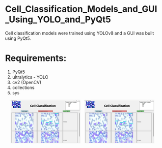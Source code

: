# Cell_Classification_Models_and_GUI_Using_YOLO_and_PyQt5
 Cell classification models were trained using YOLOv8 and a GUI was built using PyQt5.
 
# Requirements:

1. PyQt5
2. ultralytics - YOLO
3. cv2 (OpenCV)
4. collections
5. sys 

<p align="center">
  <img src="Images_GUI/Screenshot (277).png" alt="Image 1" width="45%" style="display:inline-block; margin-right:10px;">
  <img src="Images_GUI/Screenshot (277).png" width="45%" style="display:inline-block;">
</p>

 
